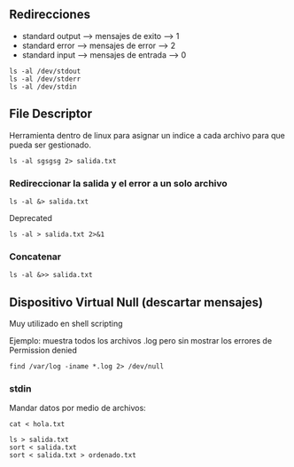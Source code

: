## Redirecciones
* standard output --> mensajes de exito --> 1
* standard error --> mensajes de error --> 2
* standard input --> mensajes de entrada --> 0
```
ls -al /dev/stdout
ls -al /dev/stderr
ls -al /dev/stdin
```
## File Descriptor
Herramienta dentro de linux para asignar un indice a cada archivo para que pueda ser gestionado.
```
ls -al sgsgsg 2> salida.txt
```
### Redireccionar la salida y el error a un solo archivo
```
ls -al &> salida.txt
```
Deprecated
```
ls -al > salida.txt 2>&1
```
### Concatenar
```
ls -al &>> salida.txt
```
## Dispositivo Virtual Null (descartar mensajes)
Muy utilizado en shell scripting

Ejemplo: muestra todos los archivos .log pero sin mostrar los errores de Permission denied
```
find /var/log -iname *.log 2> /dev/null
```
### stdin
Mandar datos por medio de archivos:
```
cat < hola.txt
```
```
ls > salida.txt
sort < salida.txt
sort < salida.txt > ordenado.txt
```